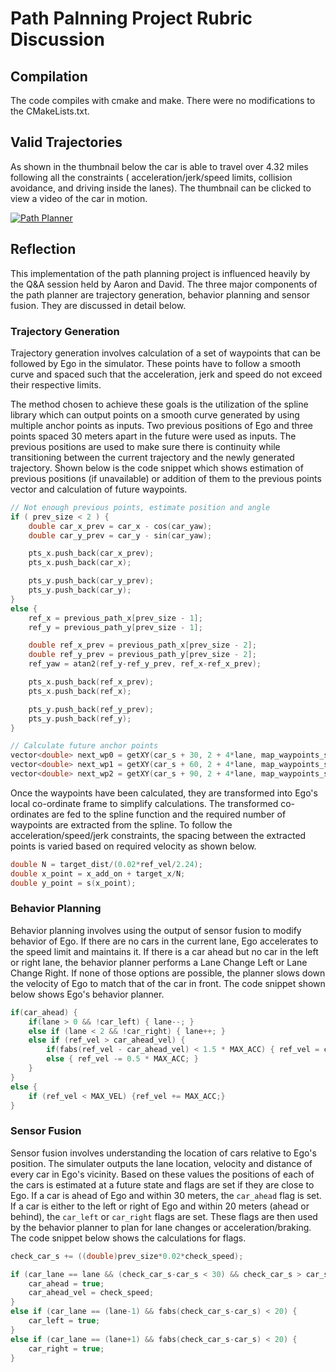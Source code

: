 # Path Palnning Project Rubric Discussion

## Compilation

The code compiles with cmake and make. There were no modifications to the CMakeLists.txt.

## Valid Trajectories

As shown in the thumbnail below the car is able to travel over 4.32 miles following all the constraints ( acceleration/jerk/speed limits, collision avoidance, and driving inside the lanes). The thumbnail can be clicked to view a video of the car in motion.

[![Path Planner](http://img.youtube.com/vi/JzS-r17KnnQ/0.jpg)](https://youtu.be/JzS-r17KnnQ)

## Reflection

This implementation of the path planning project is influenced heavily by the Q&A session held by Aaron and David. The three major components of the path planner are trajectory generation, behavior planning and sensor fusion. They are discussed in detail below.

### Trajectory Generation

Trajectory generation involves calculation of a set of waypoints that can be followed by Ego in the simulator. These points have to follow a smooth curve and spaced such that the acceleration, jerk and speed do not exceed their respective limits. 

The method chosen to achieve these goals is the utilization of the spline library which can output points on a smooth curve generated by using multiple anchor points as inputs. Two previous positions of Ego and three points spaced 30 meters apart in the future were used as inputs. The previous positions are used to make sure there is continuity while transitioning between the current trajectory and the newly generated trajectory. Shown below is the code snippet which shows estimation of previous positions (if unavailable) or addition of them to the previous points vector and calculation of future waypoints.

```C++
// Not enough previous points, estimate position and angle
if ( prev_size < 2 ) {
    double car_x_prev = car_x - cos(car_yaw);
    double car_y_prev = car_y - sin(car_yaw);

    pts_x.push_back(car_x_prev);
    pts_x.push_back(car_x);

    pts_y.push_back(car_y_prev);
    pts_y.push_back(car_y);
} 
else {
    ref_x = previous_path_x[prev_size - 1];
    ref_y = previous_path_y[prev_size - 1];

    double ref_x_prev = previous_path_x[prev_size - 2];
    double ref_y_prev = previous_path_y[prev_size - 2];
    ref_yaw = atan2(ref_y-ref_y_prev, ref_x-ref_x_prev);

    pts_x.push_back(ref_x_prev);
    pts_x.push_back(ref_x);

    pts_y.push_back(ref_y_prev);
    pts_y.push_back(ref_y);
}

// Calculate future anchor points
vector<double> next_wp0 = getXY(car_s + 30, 2 + 4*lane, map_waypoints_s, map_waypoints_x, map_waypoints_y);
vector<double> next_wp1 = getXY(car_s + 60, 2 + 4*lane, map_waypoints_s, map_waypoints_x, map_waypoints_y);
vector<double> next_wp2 = getXY(car_s + 90, 2 + 4*lane, map_waypoints_s, map_waypoints_x, map_waypoints_y);
```
Once the waypoints have been calculated, they are transformed into Ego's local co-ordinate frame to simplify calculations. The transformed co-ordinates are fed to the spline function and the required number of waypoints are extracted from the spline. To follow the acceleration/speed/jerk constraints, the spacing between the extracted points is varied based on required velocity as shown below.

```C++
double N = target_dist/(0.02*ref_vel/2.24);
double x_point = x_add_on + target_x/N;
double y_point = s(x_point);
```
### Behavior Planning

Behavior planning involves using the output of sensor fusion to modify behavior of Ego. If there are no cars in the current lane, Ego accelerates to the speed limit and maintains it. If there is a car ahead but no car in the left or right lane, the behavior planner performs a Lane Change Left or Lane Change Right. If none of those options are possible, the planner slows down the velocity of Ego to match that of the car in front. The code snippet shown below shows Ego's behavior planner.

```C++
if(car_ahead) {  
    if(lane > 0 && !car_left) { lane--; }
    else if (lane < 2 && !car_right) { lane++; }
    else if (ref_vel > car_ahead_vel) {
        if(fabs(ref_vel - car_ahead_vel) < 1.5 * MAX_ACC) { ref_vel = car_ahead_vel; }
        else { ref_vel -= 0.5 * MAX_ACC; }
    }
}
else {
    if (ref_vel < MAX_VEL) {ref_vel += MAX_ACC;} 
}
```
### Sensor Fusion

Sensor fusion involves understanding the location of cars relative to Ego's position. The simulater outputs the lane location, velocity and distance of every car in Ego's vicinity. Based on these values the positions of each of the cars is estimated at a future state and flags are set if they are close to Ego. If a car is ahead of Ego and within 30 meters, the `car_ahead` flag is set. If a car is either to the left or right of Ego and within 20 meters (ahead or behind), the `car_left` or `car_right` flags are set. These flags are then used by the behavior planner to plan for lane changes or acceleration/braking. The code snippet below shows the calculations for flags.

```C++
check_car_s += ((double)prev_size*0.02*check_speed);

if (car_lane == lane && (check_car_s-car_s < 30) && check_car_s > car_s) {
    car_ahead = true;
    car_ahead_vel = check_speed;
}
else if (car_lane == (lane-1) && fabs(check_car_s-car_s) < 20) {
    car_left = true;
}
else if (car_lane == (lane+1) && fabs(check_car_s-car_s) < 20) {
    car_right = true;
}
```
